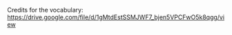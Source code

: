 Credits for the vocabulary: 
https://drive.google.com/file/d/1gMtdEstSSMJWF7_bjen5VPCFwO5k8qgg/view
